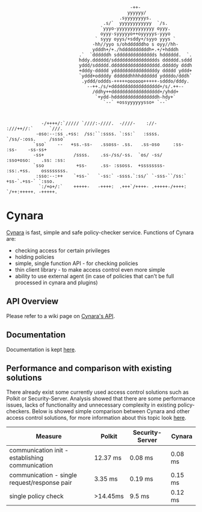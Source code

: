 ```
                                              -++-
                                             yyyyyy/
                                          .syyyyyyyys.
                                    .s/`  yyyyyyyyyyyy  `/s.
                                   `yyyo-yyyyyyyyyyyyyy oyyy.
                                   oyyy-syyyyyo++oyyyyys-yyyo
                                 ` syyy oyys/+sddy+/syyo yyys `
                                -hh//yyo s/ohddddddho s oyy//hh-
                                ydddh+/+./hddddddddddh+.+/+hdddh
                           .`  `ddddddh sdddddddddddddds hdddddd.  `.
                           hddy.dddddd/sdddddddddddddddds dddddd.sddd
                           yddd/sddddd.dddddddddddddddddd.dddddy dddh
                           +dddy-ddddd yddddddddddddddddy ddddd yddd+
                           `yddd+oddddy ddddddhhhhdddddd yddddo/dddh`
                            .yddd/oddds-+++++oooooo+++++-sdddo/dddy.
                              --++./s/+dddddddddddddddddd+/s/.++--
                                /ddhy++dddddddddddddddddd+/yhdd+
                                 `+ydd-hddddddddddddddddh-hdy+`
                                    `--` +ossyyyyyysso+ `--`



             -/++++/:`///// `////:-////.  -////-    ://-     :///++//:`      `///.
           -oso:--:ss .+ss:  /ss:``:ssss. `:ss:`   :ssss.    `/ss/-:oss.     /ssso`
          `sso`    --   +ss.-ss-   .ssoss- .ss.   .ss-oso     :ss-  :ss-    -ss-ss+
          -ss+           /ssss.    .ss-/ss/-ss.  `os/ -ss/    :sso+oso:    .ss: :ss:
          `sso            +ss-     .ss- :ssoss.  +ssssssss-   :ss:.+ss.    ossssssss.
           :sso:--:++    `+ss-`   `-ss:` -ssss.`:ss/` `-sss-``/ss:` +ss-`.+ss-` `:sso.
            `:/+o+/:`    +++++-   -++++:  .+++`/++++- .+++++-/++++: `/++:+++++. -+++++.
```

# Cynara
[Cynara][1] is fast, simple and safe policy-checker
service.
Functions of Cynara are:
* checking access for certain privileges
* holding policies
* simple, single function API - for checking policies
* thin client library - to make access control even more simple
* ability to use external agent
(in case of policies that can't be full processed in cynara and plugins)

## API Overview
Please refer to a wiki page on [Cynara's API][2].

## Documentation
Documentation is kept [here][1].

## Performance and comparison with existing solutions
There already exist some currently used access control solutions such as Polkit or Security-Server.
Analysis showed that there are some performance issues, lacks of functionality and unnecessary
complexity in existing policy-checkers. Below is showed simple comparison between Cynara and other
access control solutions, for more information about this topic look [here][3].

|                     Measure                     |  Polkit   | Security-Server | Cynara  |
|-------------------------------------------------|-----------|-----------------|---------|
| communication init - establishing communication |  12.37 ms | 0.08 ms         | 0.08 ms |
| communication - single request/response pair    |   3.35 ms | 0.19 ms         | 0.15 ms |
| single policy check                             | >14.45ms  | 9.5 ms          | 0.12 ms |

[1]: https://wiki.tizen.org/wiki/Security:Cynara
[2]: https://wiki.tizen.org/wiki/Security:Cynara:API
[3]: https://wiki.tizen.org/wiki/Security:Cynara:ComparisonWithOtherSolutions
